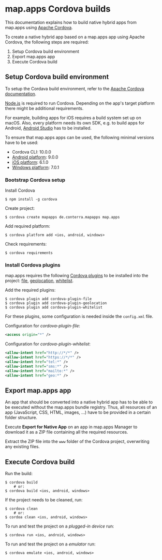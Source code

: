 # map.apps Cordova builds

This documentation explains how to build native hybrid apps from map.apps using [Apache Cordova](https://cordova.apache.org/).

To create a native hybrid app based on a map.apps app using Apache Cordova, the following steps are required:

1. Setup Cordova build environment
2. Export map.apps app
3. Execute Cordova build

## Setup Cordova build environment

To setup the Cordava build environment, refer to the [Apache Cordova documentation](https://cordova.apache.org/docs/en/latest/guide/cli/index.html).

[Node.js](https://nodejs.org/en/) is required to run Cordova.
Depending on the app's target platform there might be additional requirements.

For example, building apps for iOS requires a build system set up on macOS.
Also, every platform needs its own SDK, e.g. to build apps for Android, [Android Studio](https://developer.android.com/studio/index.html) has to be installed.

To ensure that map.apps apps can be used, the following minimal versions have to be used:

* Cordova CLI: 10.0.0
* [Android platform](https://cordova.apache.org/docs/en/latest/guide/platforms/android/index.html): 9.0.0
* [iOS platform](https://cordova.apache.org/docs/en/latest/guide/platforms/ios/index.html): 6.1.0
* [Windows platform](https://cordova.apache.org/docs/en/latest/guide/platforms/windows/index.html): 7.0.1

### Bootstrap Cordova setup

Install Cordova
```
$ npm install -g cordova
```

Create project:
```
$ cordova create mapapps de.conterra.mapapps map.apps
```

Add required platform:
```
$ cordova platform add <ios, android, windows>
```

Check requirements:
```
$ cordova requirements
```

### Install Cordova plugins

map.apps requires the following [Cordova plugins](https://cordova.apache.org/docs/en/latest/guide/hybrid/plugins/index.html) to be installed into the project:
[file](https://cordova.apache.org/docs/en/latest/reference/cordova-plugin-file/index.html), [geolocation](https://cordova.apache.org/docs/en/latest/reference/cordova-plugin-geolocation/index.html), [whitelist](https://cordova.apache.org/docs/en/latest/reference/cordova-plugin-whitelist/index.html).

Add the required plugins:
```
$ cordova plugin add cordova-plugin-file
$ cordova plugin add cordova-plugin-geolocation
$ cordova plugin add cordova-plugin-whitelist
```

For these plugins, some configuration is needed inside the `config.xml` file.

Configuration for *cordova-plugin-file*:
```xml
<access origin="*" />
```

Configuration for *cordova-plugin-whitelist*:
```xml
<allow-intent href="http://*/*" />
<allow-intent href="https://*/*" />
<allow-intent href="tel:*" />
<allow-intent href="sms:*" />
<allow-intent href="mailto:*" />
<allow-intent href="geo:*" />
```

## Export map.apps app

An app that should be converted into a native hybrid app has to be able to be executed without the map.apps bundle registry.
Thus, all resources of an app (JavaScript, CSS, HTML, images, ...) have to be provided in a certain folder structure.

Execute **Export for Native App** on an app in map.apps Manager to download it as a ZIP file containing all the required resources.

Extract the ZIP file into the `www` folder of the Cordova project, overwriting any existing files.

## Execute Cordova build

Run the build:
```
$ cordova build
    # or:
$ cordova build <ios, android, windows>
```

If the project needs to be cleaned, run:
```
$ cordova clean
    # or:
$ cordoa clean <ios, android, windows>
```

To run and test the project on a *plugged-in device* run:
```
$ cordova run <ios, android, windows>
```

To run and test the project on a *emulator* run:
```
$ cordova emulate <ios, android, windows>
```
